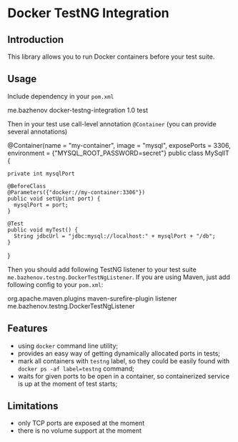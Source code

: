 # Docker TestNG Integration

## Introduction

This library allows you to run Docker containers before your test suite.

## Usage

Include dependency in your `pom.xml`

  <dependency>
    <groupId>me.bazhenov</groupId>
    <artifactId>docker-testng-integration</artifactId>
    <version>1.0</version>
    <scope>test</scope>
  </dependency>

Then in your test use call-level annotation `@Container` (you can provide several annotations)

  @Container(name = "my-container", image = "mysql", exposePorts = 3306,
    environment = {"MYSQL_ROOT_PASSWORD=secret"}
  public class MySqlIT {

    private int mysqlPort

    @BeforeClass
    @Parameters({"docker://my-container:3306"})
    public void setUp(int port) {
      mysqlPort = port;
    }

    @Test
    public void myTest() {
      String jdbcUrl = "jdbc:mysql://localhost:" + mysqlPort + "/db";
    }
  }

Then you should add following TestNG listener to your test suite `me.bazhenov.testng.DockerTestNgListener`. If you are
using Maven, just add following config to your `pom.xml`:

  <build>
    <plugins>
      <plugin>
        <groupId>org.apache.maven.plugins</groupId>
        <artifactId>maven-surefire-plugin</artifactId>
        <configuration>
          <properties>
            <property>
              <name>listener</name>
              <value>me.bazhenov.testng.DockerTestNgListener</value>
            </property>
          </properties>
        </configuration>
      </plugin>
    </plugins>
  </build>

## Features

* using `docker` command line utility;
* provides an easy way of getting dynamically allocated ports in tests;
* mark all containers with `testng` label, so they could be easily found with `docker ps -af label=testng` command;
* waits for given ports to be open in a container, so containerized service is up at the moment of test starts;

## Limitations

* only TCP ports are exposed at the moment
* there is no volume support at the moment